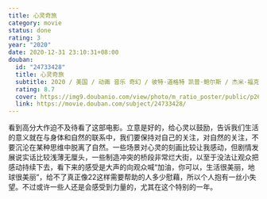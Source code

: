 ```yaml
---
title: 心灵奇旅
category: movie
status: done
rating: 3
year: "2020"
date: 2020-12-31 23:10:31+08:00
douban:
  id: "24733428"
  title: 心灵奇旅
  subtitle: 2020 / 美国 / 动画 音乐 奇幻 / 彼特·道格特 凯普·鲍尔斯 / 杰米·福克斯 蒂娜·菲
  rating: 8.7
  cover: https://img9.doubanio.com/view/photo/m_ratio_poster/public/p2626308994.jpg
  link: https://movie.douban.com/subject/24733428/
---
```


看到高分大作迫不及待看了这部电影。立意是好的，给心灵以鼓励，告诉我们生活的意义就在与身体和自然的联系中，我们要保持对自己的关注，对自然的关注，不要沉沦在某种思维中脱离了自然。一些场景对心灵的刻画比较让我感动，但剧情发展说实话比较浅薄无厘头，一些制造冲突的桥段非常烂大街，以至于没法让观众把感动持续下去，看下来的感受是大声的向观众喊“加油，你可以，生活很美丽，地球很美丽”，给不了真正像22这样需要帮助的人多少慰藉，所以个人抱有一丝小失望。不过或许一些人还是会感受到力量的，尤其在这个特别的一年。
